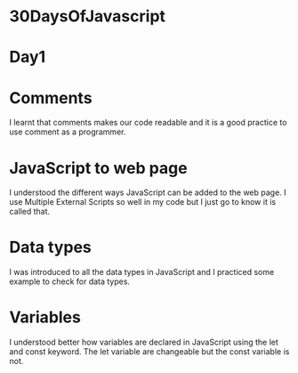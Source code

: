 # 30DaysOfJavascript

# Day1

# Comments

I learnt that comments makes our code readable and it is a good practice to use comment as a programmer.

# JavaScript to web page

I understood the different ways JavaScript can be added to the web page. I use Multiple External Scripts so well in my code but I just go to know it is called that.

# Data types

I was introduced to all the data types in JavaScript and I practiced some example to check for data types.

# Variables

I understood better how variables are declared in JavaScript using the let and const keyword. The let variable are changeable but the const variable is not.

